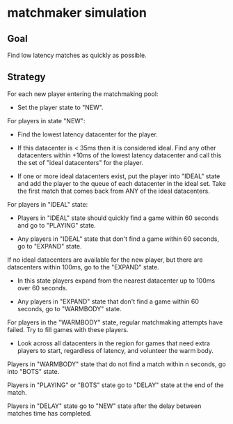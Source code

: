 # matchmaker simulation

## Goal

Find low latency matches as quickly as possible.

## Strategy

For each new player entering the matchmaking pool:

* Set the player state to "NEW".

For players in state "NEW":
	
* Find the lowest latency datacenter for the player.

* If this datacenter is < 35ms then it is considered ideal. Find any other datacenters within +10ms of the lowest latency datacenter and call this the set of "ideal datacenters" for the player.

* If one or more ideal datacenters exist, put the player into "IDEAL" state and add the player to the queue of each datacenter in the ideal set. Take the first match that comes back from ANY of the ideal datacenters.

For players in "IDEAL" state:

* Players in "IDEAL" state should quickly find a game within 60 seconds and go to "PLAYING" state. 

* Any players in "IDEAL" state that don't find a game within 60 seconds, go to "EXPAND" state.

If no ideal datacenters are available for the new player, but there are datacenters within 100ms, go to the "EXPAND" state.

* In this state players expand from the nearest datacenter up to 100ms over 60 seconds.

* Any players in "EXPAND" state that don't find a game within 60 seconds, go to "WARMBODY" state.

For players in the "WARMBODY" state, regular matchmaking attempts have failed. Try to fill games with these players.

* Look across all datacenters in the region for games that need extra players to start, regardless of latency, and volunteer the warm body.

Players in "WARMBODY" state that do not find a match within n seconds, go into "BOTS" state.

Players in "PLAYING" or "BOTS" state go to "DELAY" state at the end of the match.

Players in "DELAY" state go to "NEW" state after the delay between matches time has completed.

